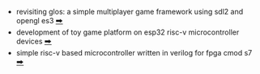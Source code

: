 * revisiting glos: a simple multiplayer game framework using sdl2 and opengl es3 [🠲](https://github.com/calint/glos)
* development of toy game platform on esp32 risc-v microcontroller devices [🠲](https://github.com/calint/platformio-bam)
* simple risc-v based microcontroller written in verilog for fpga cmod s7 [🠲](https://github.com/calint/riscv)
<!--  - another rv32i for fpga tang nano 9k [🠲](https://github.com/calint/tang-nano-9k--riscv) -->
